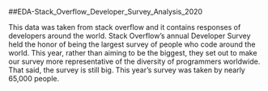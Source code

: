 ##EDA-Stack_Overflow_Developer_Survey_Analysis_2020

This data was taken from stack overflow and it contains responses of developers around the world. 
Stack Overflow’s annual Developer Survey held the honor of being the largest survey of people who code around the world. 
This year, rather than aiming to be the biggest, they set out to make our survey more representative of the diversity of programmers worldwide. 
That said, the survey is still big. 
This year’s survey was taken by nearly 65,000 people.
